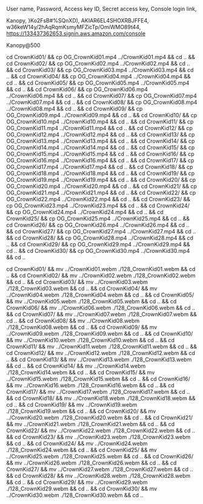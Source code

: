 User name,
Password,
Access key ID,
Secret access key,
Console login link,

Kanopy,
}Ko2FsB#%SQnXD),
AKIAR6EL4SHOXRBJFFE4,
w36keW14y/2hAqRqmKsmyMFZicTp/OmiWMO89t44,
<https://133437362653.signin.aws.amazon.com/console>

Kanopy@500

cd CrownKid01/ && cp OG_CrownKid01.mp4 ../CrownKid01.mp4 && cd .. &&
cd CrownKid02/ && cp OG_CrownKid02.mp4 ../CrownKid02.mp4 && cd .. &&
cd CrownKid03/ && cp OG_CrownKid03.mp4 ../CrownKid03.mp4 && cd .. &&
cd CrownKid04/ && cp OG_CrownKid04.mp4 ../CrownKid04.mp4 && cd .. &&
cd CrownKid05/ && cp OG_CrownKid05.mp4 ../CrownKid05.mp4 && cd .. &&
cd CrownKid06/ && cp OG_CrownKid06.mp4 ../CrownKid06.mp4 && cd .. &&
cd CrownKid07/ && cp OG_CrownKid07.mp4 ../CrownKid07.mp4 && cd .. &&
cd CrownKid08/ && cp OG_CrownKid08.mp4 ../CrownKid08.mp4 && cd .. &&
cd CrownKid09/ && cp OG_CrownKid09.mp4 ../CrownKid09.mp4 && cd .. &&
cd CrownKid10/ && cp OG_CrownKid10.mp4 ../CrownKid10.mp4 && cd .. &&
cd CrownKid11/ && cp OG_CrownKid11.mp4 ../CrownKid11.mp4 && cd .. &&
cd CrownKid12/ && cp OG_CrownKid12.mp4 ../CrownKid12.mp4 && cd .. &&
cd CrownKid13/ && cp OG_CrownKid13.mp4 ../CrownKid13.mp4 && cd .. &&
cd CrownKid14/ && cp OG_CrownKid14.mp4 ../CrownKid14.mp4 && cd .. &&
cd CrownKid15/ && cp OG_CrownKid15.mp4 ../CrownKid15.mp4 && cd .. &&
cd CrownKid16/ && cp OG_CrownKid16.mp4 ../CrownKid16.mp4 && cd .. &&
cd CrownKid17/ && cp OG_CrownKid17.mp4 ../CrownKid17.mp4 && cd .. &&
cd CrownKid18/ && cp OG_CrownKid18.mp4 ../CrownKid18.mp4 && cd .. &&
cd CrownKid19/ && cp OG_CrownKid19.mp4 ../CrownKid19.mp4 && cd .. &&
cd CrownKid20/ && cp OG_CrownKid20.mp4 ../CrownKid20.mp4 && cd .. &&
cd CrownKid21/ && cp OG_CrownKid21.mp4 ../CrownKid21.mp4 && cd .. &&
cd CrownKid22/ && cp OG_CrownKid22.mp4 ../CrownKid22.mp4 && cd .. &&
cd CrownKid23/ && cp OG_CrownKid23.mp4 ../CrownKid23.mp4 && cd .. &&
cd CrownKid24/ && cp OG_CrownKid24.mp4 ../CrownKid24.mp4 && cd .. &&
cd CrownKid25/ && cp OG_CrownKid25.mp4 ../CrownKid25.mp4 && cd .. &&
cd CrownKid26/ && cp OG_CrownKid26.mp4 ../CrownKid26.mp4 && cd .. &&
cd CrownKid27/ && cp OG_CrownKid27.mp4 ../CrownKid27.mp4 && cd .. &&
cd CrownKid28/ && cp OG_CrownKid28.mp4 ../CrownKid28.mp4 && cd .. &&
cd CrownKid29/ && cp OG_CrownKid29.mp4 ../CrownKid29.mp4 && cd .. &&
cd CrownKid30/ && cp OG_CrownKid30.mp4 ../CrownKid30.mp4 && cd ..



cd CrownKid01/ && mv ../CrownKid01.webm ./128_CrownKid01.webm && cd .. &&
cd CrownKid02/ && mv ../CrownKid02.webm ./128_CrownKid02.webm && cd .. &&
cd CrownKid03/ && mv ../CrownKid03.webm ./128_CrownKid03.webm && cd .. &&
cd CrownKid04/ && mv ../CrownKid04.webm ./128_CrownKid04.webm && cd .. &&
cd CrownKid05/ && mv ../CrownKid05.webm ./128_CrownKid05.webm && cd .. &&
cd CrownKid06/ && mv ../CrownKid06.webm ./128_CrownKid06.webm && cd .. &&
cd CrownKid07/ && mv ../CrownKid07.webm ./128_CrownKid07.webm && cd .. &&
cd CrownKid08/ && mv ../CrownKid08.webm ./128_CrownKid08.webm && cd .. &&
cd CrownKid09/ && mv ../CrownKid09.webm ./128_CrownKid09.webm && cd .. &&
cd CrownKid10/ && mv ../CrownKid10.webm ./128_CrownKid10.webm && cd .. &&
cd CrownKid11/ && mv ../CrownKid11.webm ./128_CrownKid11.webm && cd .. &&
cd CrownKid12/ && mv ../CrownKid12.webm ./128_CrownKid12.webm && cd .. &&
cd CrownKid13/ && mv ../CrownKid13.webm ./128_CrownKid13.webm && cd .. &&
cd CrownKid14/ && mv ../CrownKid14.webm ./128_CrownKid14.webm && cd .. &&
cd CrownKid15/ && mv ../CrownKid15.webm ./128_CrownKid15.webm && cd .. &&
cd CrownKid16/ && mv ../CrownKid16.webm ./128_CrownKid16.webm && cd .. &&
cd CrownKid17/ && mv ../CrownKid17.webm ./128_CrownKid17.webm && cd .. &&
cd CrownKid18/ && mv ../CrownKid18.webm ./128_CrownKid18.webm && cd .. &&
cd CrownKid19/ && mv ../CrownKid19.webm ./128_CrownKid19.webm && cd .. &&
cd CrownKid20/ && mv ../CrownKid20.webm ./128_CrownKid20.webm && cd .. &&
cd CrownKid21/ && mv ../CrownKid21.webm ./128_CrownKid21.webm && cd .. &&
cd CrownKid22/ && mv ../CrownKid22.webm ./128_CrownKid22.webm && cd .. &&
cd CrownKid23/ && mv ../CrownKid23.webm ./128_CrownKid23.webm && cd .. &&
cd CrownKid24/ && mv ../CrownKid24.webm ./128_CrownKid24.webm && cd .. &&
cd CrownKid25/ && mv ../CrownKid25.webm ./128_CrownKid25.webm && cd .. &&
cd CrownKid26/ && mv ../CrownKid26.webm ./128_CrownKid26.webm && cd .. &&
cd CrownKid27/ && mv ../CrownKid27.webm ./128_CrownKid27.webm && cd .. &&
cd CrownKid28/ && mv ../CrownKid28.webm ./128_CrownKid28.webm && cd .. &&
cd CrownKid29/ && mv ../CrownKid29.webm ./128_CrownKid29.webm && cd .. &&
cd CrownKid30/ && mv ../CrownKid30.webm ./128_CrownKid30.webm && cd ..